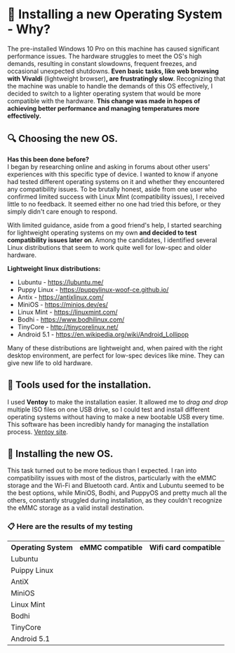# :pushpin: Installing a new Operating System - Why?
The pre-installed Windows 10 Pro on this machine has caused significant performance issues. The hardware struggles to meet the OS's high demands, resulting in constant slowdowns, frequent freezes, and occasional unexpected shutdowns. **Even basic tasks, like web browsing with Vivaldi** (lightweight browser)**, are frustratingly slow**. Recognizing that the machine was unable to handle the demands of this OS effectively, I decided to switch to a lighter operating system that would be more compatible with the hardware. **This change was made in hopes of achieving better performance and managing temperatures more effectively.**

## :mag: Choosing the new OS.
**Has this been done before?**    
I began by researching online and asking in forums about other users' experiences with this specific type of device. I wanted to know if anyone had tested different operating systems on it and whether they encountered any compatibility issues. To be brutally honest, aside from one user who confirmed limited success with Linux Mint (compatibility issues), I received little to no feedback. It seemed either no one had tried this before, or they simply didn't care enough to respond.

With limited guidance, aside from a good friend's help, I started searching for lightweight operating systems on my own **and decided to test compatibility issues later on**. Among the candidates, I identified several Linux distributions that seem to work quite well for low-spec and older hardware.   

**Lightweight linux distributions:**
- Lubuntu - https://lubuntu.me/
- Puppy Linux - https://puppylinux-woof-ce.github.io/
- Antix - https://antixlinux.com/
- MiniOS - https://minios.dev/es/
- Linux Mint - https://linuxmint.com/
- Bodhi - https://www.bodhilinux.com/
- TinyCore - http://tinycorelinux.net/
- Android 5.1 - https://en.wikipedia.org/wiki/Android_Lollipop

Many of these distributions are lightweight and, when paired with the right desktop environment, are perfect for low-spec devices like mine. They can give new life to old hardware.

## :wrench: Tools used for the installation.
I used **Ventoy** to make the installation easier. It allowed me to _drag and drop_ multiple ISO files on one USB drive, so I could test and install different operating systems without having to make a new bootable USB every time. This software has been incredibly handy for managing the installation process.
[Ventoy site](https://www.ventoy.net/en/index.html).

## :floppy_disk: Installing the new OS.
This task turned out to be more tedious than I expected. I ran into compatibility issues with most of the distros, particularly with the eMMC storage and the Wi-Fi and Bluetooth card. Antix and Lubuntu seemed to be the best options, while MiniOS, Bodhi, and PuppyOS and pretty much all the others, constantly struggled during installation, as they couldn't recognize the eMMC storage as a valid install destination.

### :clipboard: Here are the results of my testing
<table>
    <tr>
        <th>Operating System</th>
        <th>eMMC compatible</th>
        <th>Wifi card compatible</th>
    </tr>
    <tr>
        <td>Lubuntu</td>
        <td></td>
        <td></td>
    </tr>
    <tr>
        <td>Puippy Linux</td>
        <td></td>
        <td></td>
    </tr>
    <tr>
        <td>AntiX</td>
        <td></td>
        <td></td>
    </tr>
    <tr>
        <td>MiniOS</td>
        <td></td>
        <td></td>
    </tr>
    <tr>
        <td>Linux Mint</td>
        <td></td>
        <td></td>
    </tr>
    <tr>
        <td>Bodhi</td>
        <td></td>
        <td></td>
    </tr>
    <tr>
        <td>TinyCore</td>
        <td></td>
        <td></td>
    </tr>
    <tr>
        <td>Android 5.1</td>
        <td></td>
        <td></td>
    </tr>
</table>
